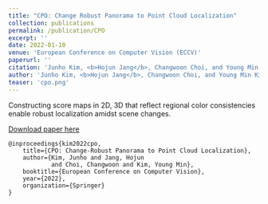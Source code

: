 ```yaml
---
title: "CPO: Change Robust Panorama to Point Cloud Localization"
collection: publications
permalink: /publication/CPO
excerpt: ''
date: 2022-01-10
venue: 'European Conference on Computer Vision (ECCV)'
paperurl: ''
citation: 'Junho Kim, <b>Hojun Jang</b>, Changwoon Choi, and Young Min Kim, CPO: Change Robust Panorama to Point Cloud Localization, <i>European Conference on Computer Vision</i>, 2022.'
author: 'Junho Kim, <b>Hojun Jang</b>, Changwoon Choi, and Young Min Kim'
teaser: 'cpo.png'
---
```

Constructing score maps in 2D, 3D that reflect regional color consistencies enable robust localization amidst scene changes.

[Download paper here](https://www.ecva.net/papers/eccv_2022/papers_ECCV/html/1567_ECCV_2022_paper.php)

```
@inproceedings{kim2022cpo,
    title={CPO: Change-Robust Panorama to Point Cloud Localization},
    author={Kim, Junho and Jang, Hojun 
            and Choi, Changwoon and Kim, Young Min},
    booktitle={European Conference on Computer Vision},
    year={2022},
    organization={Springer}
}
```